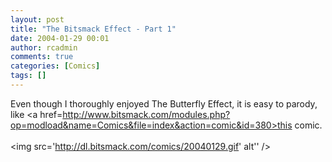 ```yaml
---
layout: post
title: "The Bitsmack Effect - Part 1"
date: 2004-01-29 00:01
author: rcadmin
comments: true
categories: [Comics]
tags: []
---
```

Even though I thoroughly enjoyed The Butterfly Effect, it is easy to parody, like <a href=http://www.bitsmack.com/modules.php?op=modload&name=Comics&file=index&action=comic&id=380>this comic.</a><Br><br><!--more--><img src='http://dl.bitsmack.com/comics/20040129.gif' alt'' />

